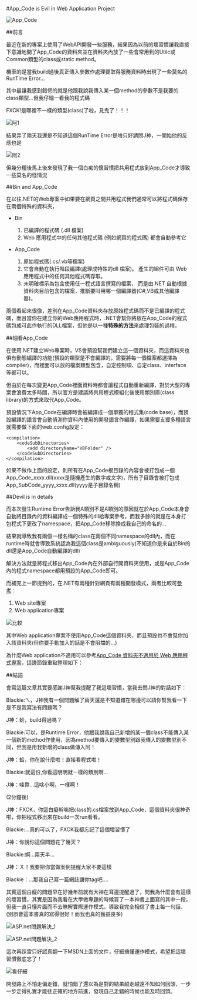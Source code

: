 #App_Code is Evil in Web Application Project

![App_Code](https://dl.dropboxusercontent.com/u/20925528/%E6%8A%80%E8%A1%93Blog/blogs/20131213/app_code.png)

##前言

最近在新的專案上使用了WebAPI開發一些服務，結果因為以前的壞習慣讓我直接下意識地開了App_Code的資料夾並在資料夾內放了一些會常用到的Utilc或Common類型的class或static method。

機車的是當我build過後真正傳入參數作處理要取得服務資料時出現了一些莫名的RunTime Error…

其中最讓我感到錯愕的就是他跟我說我傳入某一個method的參數不是我要的class類型…但我仔細一看我的程式碼

FXCK!是哪裡不一樣的類型(class)了啦，見鬼了！！！

![阿1](https://dl.dropboxusercontent.com/u/20925528/%E6%8A%80%E8%A1%93Blog/blogs/20131213/%E9%98%BF1.jpeg)

結果弄了兩天我還是不知道這個RunTime Error是啥只好請問J神，一開始他的反應也是

![阿2](https://dl.dropboxusercontent.com/u/20925528/%E6%8A%80%E8%A1%93Blog/blogs/20131213/%E9%98%BF2.jpeg)

但幾分種後馬上後來發現了我一個白痴的懷習慣把共用程式放到App_Code才導致一些莫名的怪情況


##Bin and App_Code 

在以往.NET的Web專案中如果要在網頁之間共用程式我們通常可以將程式碼保存在兩個特殊的資料夾，

- Bin
	
	1. 已編譯的程式碼 (.dll 檔案)
	2. Web 應用程式中的任何其他程式碼 (例如網頁的程式碼) 都會自動參考它

- App_Code

	1. 原始程式碼(.cs/.vb等檔案)
	2. 它會自動在執行階段編譯(處理成特殊的dll 檔案)。 產生的組件可由 Web 應用程式中的任何其他程式碼存取。
	3. 未明確標示為包含使用任一程式語言撰寫的檔案， 而是由.NET 自動根據資料夾目前包含的檔案，推斷要叫用哪一個編譯器(C#,VB或其他編譯器)。

兩個看起來很像，差別在App_Code資料夾存放原始程式碼而不是已編譯的程式碼，而且當你在建立你的Web應用程式時，.NET會幫你將放在App_Code的程式碼包成可此作執行的DLL檔案，但他是以一種**特殊的方法**來處理包裝的過程。

##細看App_Code

在使用.NET建立Web專案時，VS會預設幫我們建立這一個資料夾，而這資料夾也俱有動態編譯的功能(預設的類型是不會編譯的，需要將每一個檔案都選擇為compiler)，而裡面可以放的檔案類型包含，自定控制項、自定class、interface 等都可以。

但由於在每次變更App_Code裡面資料時都會讓程式自動重新編譯，對於大型的專案會浪費太多時間，所以官方是建議將共用程式模組化後使用類別庫(class library)的方式來取代App_Code。

預設情況下App_Code在編譯時會被編譯成一個單獨的程式集(code base)，而預設編譯的語言會自動偵測你資料內使用的開發語言作編譯，如果需要支援多種語言就需要做下面的web.config設定：

	<compilation>
		<codeSubDirectories>
			<add directoryName="VBFolder" />
		</codeSubDirectories>
	</compilation>

如果不做作上面的設定，則所有在App_Code根目錄的內容會被打包成一個App_Code_xxxx.dll(xxxx是隨機產生的數字或文字)，所有子目錄會被打包成App_SubCode_yyyy_xxxx.dll(yyyy是子目錄名稱)

##Devil is in details

而本次發生Runtime Error告訴我A類別不是A類別的原因就在於App_Code本身會自動將目錄內的資料編譯成一個特殊的dll給專案參考，而我多餘的就是在本身打包程式下更改了namespace，把App_Code移除換成我自己的命名的…

結果就導致我有兩個一樣名稱的class在兩個不同namespace的dll內，而在runtime時就會導致系統認為我這個class是ambiguously(不知道你是來自於Bin的dll還是App_Code自動編譯的dll)

解決方法就是將程式移出App_Code內在外部自行開資料夾使用，或是App_Code內的程式namespace都用預設的App_Code即可。

而補充上一節提到的，在.NET有兩種針對網頁有兩種開發模式，兩者比較可[參考](http://msdn.microsoft.com/en-us/library/dd547590.aspx)：

1. Web site專案
2. Web application專案

![比較](https://dl.dropboxusercontent.com/u/20925528/%E6%8A%80%E8%A1%93Blog/blogs/20131213/%E6%AF%94%E8%BC%83.png)

其中Web application專案不使用App_Code這個資料夾，而且預設也不會幫你加入該資料夾(但你要手動加入的話是不會阻擋的...)

為什麼Web application不適用可以參考[App_Code 資料夾不適用於 Web 應用程式專案](http://vishaljoshi.blogspot.tw/2009/07/appcode-folder-doesnt-work-with-web.html)，這邊節錄重點整理如下：

##結語

會寫這篇文章其實要感謝J神幫我提醒了我這壞習慣，當我去問J神的對話如下：

Blackie:ㄟ，J神我有一個問題解了兩天還是不知道錯在哪邊可以請你幫我看一下是不是我寫法有問題嗎？

J神：蛤，build得過嗎？

Blackie:可以，是Runtime Error，他跟我說我自己新增的某一個class不能傳入某一個新的method作使用，因為method要傳入的變數型別跟我傳入的變數型別不同，但我是用我新增的class做傳入阿！

J神：蛤，你在說什麼啦！直接看程式啦！

Blackie:就這份,你看這明明就一樣的類別啊…

J神：哇靠…這啥小啊，一樣啊！

(2分鐘後)

J神：FXCK，你這白癡幹嘛把class的.cs檔案放到App_Code，這個資料夾很神奇啦，你把程式移出來在build一次run看看。

Blackie:...真的可以了，FXCK我都忘記了這個壞習慣了

J神：你說你這個問題花了幾天？

Blackie:婀…兩天半…

J神：Ｘ！我要把你當做案例提醒大家不要這樣

Blackie：…那我自己寫一篇網誌讓你tag吧....

其實這個白癡的問題早在好幾年前就有大神在耳邊提醒過了，問我為什麼會有這樣的壞習慣，其實是因為我看在大學做專題的時候買了一本神書上面寫的其中一段，但我一直只懂片面而不去瞭解實際運作模式，導致我完全相信了書上每一句話．(別誤會這本書真的寫得很好！而我也真的獲益良多)

![ASP.net問題解決_1](https://dl.dropboxusercontent.com/u/20925528/%E6%8A%80%E8%A1%93Blog/blogs/20131213/%E6%9B%B8%E6%9C%AC_1.jpg)

![ASP.net問題解決_2](https://dl.dropboxusercontent.com/u/20925528/%E6%8A%80%E8%A1%93Blog/blogs/20131213/%E6%9B%B8%E6%9C%AC_2.jpg)

這次再踩雷只好認真翻一下MSDN上面的文件，仔細搞懂運作模式，希望把這壞習慣徹底忘了！

![看仔細](https://dl.dropboxusercontent.com/u/20925528/%E6%8A%80%E8%A1%93Blog/blogs/20131213/%E5%A5%BD%E7%B2%BE%E7%B7%BB.jpg)

開發路上不怕走偏走錯，就怕錯了還以為是對的結果越走越遠不知如何回頭，一步一步走得扎實才能往正確的地方前進，發現自己走錯的時候也能及時回頭。


